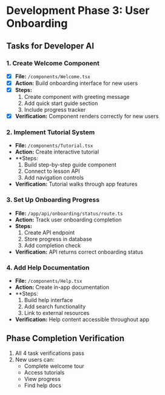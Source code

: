 # Development Phase 3: User Onboarding

## Tasks for Developer AI

### 1. Create Welcome Component
- [x] **File:** `/components/Welcome.tsx`
- [x] **Action:** Build onboarding interface for new users
- [x] **Steps:**
  1. Create component with greeting message
  2. Add quick start guide section
  3. Include progress tracker
- [x] **Verification:** Component renders correctly for new users

### 2. Implement Tutorial System
- **File:** `/components/Tutorial.tsx`
- **Action:** Create interactive tutorial
- **Steps:
  1. Build step-by-step guide component
  2. Connect to lesson API
  3. Add navigation controls
- **Verification:** Tutorial walks through app features

### 3. Set Up Onboarding Progress
- **File:** `/app/api/onboarding/status/route.ts`
- **Action:** Track user onboarding completion
- **Steps:**
  1. Create API endpoint
  2. Store progress in database
  3. Add completion check
- **Verification:** API returns correct onboarding status

### 4. Add Help Documentation
- **File:** `/components/Help.tsx`
- **Action:** Create in-app documentation
- **Steps:
  1. Build help interface
  2. Add search functionality
  3. Link to external resources
- **Verification:** Help content accessible throughout app

## Phase Completion Verification
1. All 4 task verifications pass
2. New users can:
   - Complete welcome tour
   - Access tutorials
   - View progress
   - Find help docs